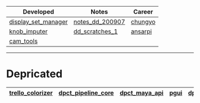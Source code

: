 |Developed|Notes|Career|
| - | - | - |
| [display_set_manager](https://github.com/barbatulum/display_set_manager)  | [notes_dd_200907](https://github.com/barbatulum/notes_dd_200907)   | [chungyo](https://github.com/barbatulum/chungyo) |
| [knob_imputer](https://github.com/barbatulum/knob_imputer) | [dd_scratches_1](https://github.com/barbatulum/dd_scratches_1)  | [ansarpi](https://github.com/barbatulum/ansarpi) |
|[cam_tools](https://github.com/barbatulum/cam_tools) |   |

----

# Depricated

| [trello_colorizer](https://github.com/barbatulum/trello_colorizer) | [dpct_pipeline_core](https://github.com/barbatulum/dpct_pipeline_core) | [dpct_maya_api](https://github.com/barbatulum/dpct_maya_api) | [pgui](https://github.com/barbatulum/pgui) | [dpct_pctools](https://github.com/barbatulum/dpct_pctools) | [pcrig](https://github.com/barbatulum/pcrig) | [mayamod](https://github.com/barbatulum/mayamod) | [pc_tools](https://github.com/barbatulum/pc_tools)
|-|-|-|-|-|-|-|-|
